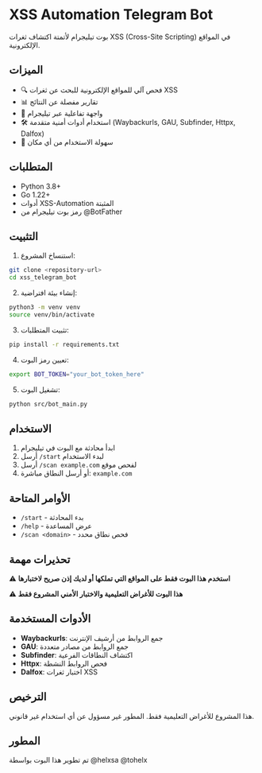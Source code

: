 # XSS Automation Telegram Bot

بوت تيليجرام لأتمتة اكتشاف ثغرات XSS (Cross-Site Scripting) في المواقع الإلكترونية.

## الميزات

- 🔍 فحص آلي للمواقع الإلكترونية للبحث عن ثغرات XSS
- 📊 تقارير مفصلة عن النتائج
- 🤖 واجهة تفاعلية عبر تيليجرام
- 🛠️ استخدام أدوات أمنية متقدمة (Waybackurls, GAU, Subfinder, Httpx, Dalfox)
- 📱 سهولة الاستخدام من أي مكان

## المتطلبات

- Python 3.8+
- Go 1.22+
- أدوات XSS-Automation المثبتة
- رمز بوت تيليجرام من @BotFather

## التثبيت

1. استنساخ المشروع:
```bash
git clone <repository-url>
cd xss_telegram_bot
```

2. إنشاء بيئة افتراضية:
```bash
python3 -m venv venv
source venv/bin/activate
```

3. تثبيت المتطلبات:
```bash
pip install -r requirements.txt
```

4. تعيين رمز البوت:
```bash
export BOT_TOKEN="your_bot_token_here"
```

5. تشغيل البوت:
```bash
python src/bot_main.py
```

## الاستخدام

1. ابدأ محادثة مع البوت في تيليجرام
2. أرسل `/start` لبدء الاستخدام
3. أرسل `/scan example.com` لفحص موقع
4. أو أرسل النطاق مباشرة: `example.com`

## الأوامر المتاحة

- `/start` - بدء المحادثة
- `/help` - عرض المساعدة
- `/scan <domain>` - فحص نطاق محدد

## تحذيرات مهمة

⚠️ **استخدم هذا البوت فقط على المواقع التي تملكها أو لديك إذن صريح لاختبارها**

⚠️ **هذا البوت للأغراض التعليمية والاختبار الأمني المشروع فقط**

## الأدوات المستخدمة

- **Waybackurls**: جمع الروابط من أرشيف الإنترنت
- **GAU**: جمع الروابط من مصادر متعددة
- **Subfinder**: اكتشاف النطاقات الفرعية
- **Httpx**: فحص الروابط النشطة
- **Dalfox**: اختبار ثغرات XSS

## الترخيص

هذا المشروع للأغراض التعليمية فقط. المطور غير مسؤول عن أي استخدام غير قانوني.

## المطور

تم تطوير هذا البوت بواسطة @helxsa @tohelx
 

